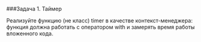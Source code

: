 ###Задача 1. Таймер

Реализуйте функцию (не класс) timer в качестве контекст-менеджера: функция должна работать с оператором with и замерять время работы вложенного кода.

